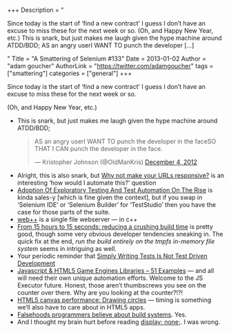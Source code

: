 +++
Description = "<p>Since today is the start of ‘find a new contract’ I guess I don’t have an excuse to miss these for the next week or so. (Oh, and Happy New Year, etc.) This is snark, but just makes me laugh given the hype machine around ATDD/BDD; AS an angry userI WANT TO punch the developer […]</p>"
Title = "A Smattering of Selenium #133"
Date = 2013-01-02
Author = "adam goucher"
AuthorLink = "https://twitter.com/adamgoucher"
tags = ["smattering"]
categories = ["general"]
+++
<p>Since today is the start of &#8216;find a new contract&#8217; I guess I don&#8217;t have an excuse to miss these for the next week or so.</p>
<p>(Oh, and Happy New Year, etc.)</p>
<ul>
<li>This is snark, but just makes me laugh given the hype machine around ATDD/BDD;<br />
<blockquote class="twitter-tweet">
<p>AS an angry userI WANT TO punch the developer in the faceSO THAT I CAN punch the developer in the face.</p>
<p>&mdash; Kristopher Johnson (@OldManKris) <a href="https://twitter.com/OldManKris/status/275977400309932033">December 4, 2012</a></p></blockquote>
</li>
<li>Alright, this is also snark, but <a href="http://responsiveurl.co.uk/while/were/making/every/damn/thing/responsive/lets/not/forget/the/url/">Why not make your URLs responsive?</a> is an interesting &#8216;how would I automate this?&#8217; question</li>
<li><a href="http://www.toolsjournal.com/testing-articles/item/1093-adoption-of-exploratory-testing-and-test-automation-on-rise">Adoption Of Exploratory Testing And Test Automation On The Rise</a> is kinda sales-y [which is fine given the context], but if you swap in &#8216;Selenium IDE&#8217; or &#8216;Selenium Builder&#8217; for &#8216;TestStudio&#8217; then you have the case for those parts of the suite.</li>
<li><a href="https://github.com/konteck/wpp">web++</a> is a single file webserver &#8212; in c++</li>
<li><a href="http://www.songkick.com/devblog/2012/07/16/from-15-hours-to-15-seconds-reducing-a-crushing-build-time/">From 15 hours to 15 seconds: reducing a crushing build time</a> is pretty good, though some very obvious developer tendencies sneaking in. The quick fix at the end, <i>run the build entirely on the tmpfs in-memory file system</i> seems in intriguing as well.</li>
<li>Your periodic reminder that <a href="http://spin.atomicobject.com/2012/12/06/writing-tests-is-not-tdd">Simply Writing Tests Is Not Test Driven Development</a></li>
<li><a href="http://www.designyourway.net/blog/resources/javascript-html5-game-engines-libraries-51-examples/">Javascript &amp; HTML5 Game Engines Libraries – 51 Examples</a> &#8212; and all will need their own unique automation efforts. Welcome to the JS Executor future. Honest, those aren&#8217;t thumbscrews you see on the counter over there. Why are you looking at the counter?!?!</li>
<li><a href="http://my.opera.com/ODIN/blog/2012/12/13/html5-canvas-performance-drawing-circles">HTML5 canvas performance: Drawing circles</a> &#8212; timing is something we&#8217;ll also have to care about in HTML5 apps.</li>
<li><a href="http://pozorvlak.livejournal.com/174763.html">Falsehoods programmers believe about build systems</a>. Yes.</li>
<li>And I thought my brain hurt before reading <a href="http://laurakalbag.com/display-none/">display: none;</a>. I was wrong.</li>
</ul>


